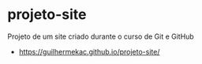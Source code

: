 # projeto-site
 Projeto de um site criado durante o curso de Git e GitHub
 
 - https://guilhermekac.github.io/projeto-site/

